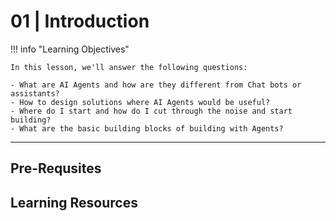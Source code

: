 # 01 | Introduction

!!! info "Learning Objectives"

    In this lesson, we'll answer the following questions:

    - What are AI Agents and how are they different from Chat bots or assistants? 
    - How to design solutions where AI Agents would be useful? 
    - Where do I start and how do I cut through the noise and start building? 
    - What are the basic building blocks of building with Agents? 

---

## Pre-Requsites


## Learning Resources